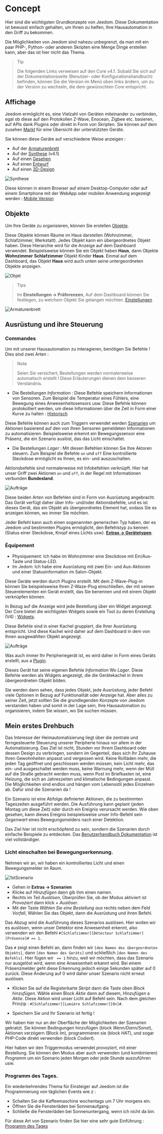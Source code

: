 # Concept

Hier sind die wichtigsten Grundkonzepte von Jeedom. Diese Dokumentation ist bewusst einfach gehalten, um Ihnen zu helfen, Ihre Hausautomation in den Griff zu bekommen.

Die Möglichkeiten von Jeedom sind nahezu unbegrenzt, da man mit ein paar PHP-, Python- oder anderen Skripten eine Menge Dinge erstellen kann, aber das ist hier nicht das Thema.

> Tip
>
> Die folgenden Links verweisen auf den Core v4.1. Sobald Sie sich auf der Dokumentationsseite (Benutzer- oder Konfigurationshandbuch) befinden, können Sie die Version im Menü oben links ändern, um zu der Version zu wechseln, die dem gewünschten Core entspricht.

## Affichage

Jeedom ermöglicht es, eine Vielzahl von Geräten miteinander zu verbinden, egal ob diese auf den Protokollen Z-Wave, Enocean, Zigbee etc. basieren, auf APIs dank Plugins oder direkt in Form von Skripten. Sie können auf dem zusehen [Markt](https://market.jeedom.com/) für eine Übersicht der unterstützten Geräte.

Sie können diese Geräte auf verschiedene Weise anzeigen :

- Auf der [Armaturenbrett](/de_DE/core/4.1/dashboard)
- Auf der [Synthese](/de_DE/core/4.1/overview) (v4.1)
- Auf einen [Gesehen](/de_DE/core/4.1/view)
- Auf einen [Entwurf](/de_DE/core/4.1/design)
- Auf einen [3D-Design](/de_DE/core/4.1/design3d)

![Synthese](images/concept-synthese.jpg)

Diese können in einem Browser auf einem Desktop-Computer oder auf einem Smartphone mit der WebApp oder mobilen Anwendung angezeigt werden : [Mobile Version](/de_DE/mobile/index)

## Objekte

Um Ihre Geräte zu organisieren, können Sie erstellen [Objekte](/de_DE/core/4.1/object).

Diese Objekte können Räume im Haus darstellen (Wohnzimmer, Schlafzimmer, Werkstatt). Jedes Objekt kann ein übergeordnetes Objekt haben. Diese Hierarchie wird für die Anzeige auf dem Dashboard verwendet. Beispielsweise können Sie ein Objekt haben **Haus**, dann Objekte **Wohnzimmer** **Schlafzimmer** Objekt Kinder **Haus**. Einmal auf dem Dashboard, das Objekt **Haus** wird auch unten seine untergeordneten Objekte anzeigen.

![Objet](images/concept-objet.jpg)

> Tips
>
> Im **Einstellungen → Präferenzen**, Auf dem Dashboard können Sie festlegen, zu welchem Objekt Sie gelangen möchten. [Einstellungen](/de_DE/core/4.1/profils)

![Armaturenbrett](images/concept-dashboard.jpg)

## Ausrüstung und ihre Steuerung

### Commandes

Um mit unserer Hausautomation zu interagieren, benötigen Sie Befehle ! Dies sind zwei Arten :

> Note
>
> Seien Sie versichert, Bestellungen werden normalerweise automatisch erstellt ! Diese Erläuterungen dienen dem besseren Verständnis.

- Die Bestellungen *Information* :
Diese Befehle speichern Informationen von Sensoren. Zum Beispiel die Temperatur eines Fühlers, eine Bewegung eines Anwesenheitssensors usw.
Diese Befehle können protokolliert werden, um diese Informationen über die Zeit in Form einer Kurve zu halten : [Historisch](/de_DE/core/4.1/history)

Diese Befehle können auch zum Triggern verwendet werden [Szenarien](/de_DE/core/4.1/scenario) um Aktionen basierend auf den von Ihren Sensoren gemeldeten Informationen zu automatisieren. Beispielsweise erkennt ein Bewegungssensor eine Präsenz, die ein Szenario auslöst, das das Licht einschaltet.

- Die Bestellungen *Lager* :
Mit diesen Befehlen können Sie Ihre Aktoren steuern. Zum Beispiel die Befehle ``on`` und ``off`` Eine kontrollierte Steckdose ermöglicht es Ihnen, es ein- und auszuschalten.

Aktionsbefehle sind normalerweise mit Infobefehlen verknüpft. Hier hat unser Griff zwei Aktionen ``on`` und ``off``, in der Regel mit Informationen verbunden **Bundesland**.

![Aufträge](images/concept-commands.jpg)

Diese beiden Arten von Befehlen sind in Form von Ausrüstung angebracht. Das Gerät verfügt daher über Info- und/oder Aktionsbefehle, und es ist dieses Gerät, das ein Objekt als übergeordnetes Element hat, sodass Sie es anzeigen können, wo immer Sie möchten.

Jeder Befehl kann auch einen sogenannten generischen Typ haben, der es Jeedom und bestimmten Plugins ermöglicht, den Befehlstyp zu kennen (Status einer Steckdose, Knopf eines Lichts usw). [**Extras → Gerätetypen**](/de_DE/core/4.2/types).

### Équipement

- Physiquement: Ich habe im Wohnzimmer eine Steckdose mit Ein/Aus-Taste und Status-LED.
- Im Jedom: Ich habe eine Ausrüstung mit zwei Ein- und Aus-Aktionen und einer Statusinformation im Salon-Objekt.

Diese Geräte werden durch Plugins erstellt. Mit dem Z-Wave-Plug-in können Sie beispielsweise Ihren Z-Waze-Plug einschließen, der mit seinen Steuerelementen ein Gerät erstellt, das Sie benennen und mit einem Objekt verknüpfen können.

In Bezug auf die Anzeige wird jede Bestellung über ein Widget angezeigt. Der Core bietet die wichtigsten Widgets sowie ein Tool zu deren Erstellung (V4) : [Widgets](/de_DE/core/4.1/widgets).

Diese Befehle sind in einer Kachel gruppiert, die Ihrer Ausrüstung entspricht. Und diese Kachel wird daher auf dem Dashboard in dem von Ihnen ausgewählten Objekt angezeigt.

![Aufträge](images/concept-equipment.jpg)

Was auch immer Ihr Peripheriegerät ist, es wird daher in Form eines Geräts erstellt, aus a [Plugin](/de_DE/core/4.1/plugin).

Dieses Gerät hat seine eigenen Befehle *Information* Wo *Lager*. Diese Befehle werden als Widgets angezeigt, die die Gerätekachel in ihrem übergeordneten Objekt bilden.

Sie werden dann sehen, dass jedes Objekt, jede Ausrüstung, jeder Befehl viele Optionen in Bezug auf Funktionalität oder Anzeige hat. Aber alles zu seiner Zeit, jetzt sollten Sie die grundlegenden Konzepte von Jeedom verstanden haben und somit in der Lage sein, Ihre Hausautomation zu organisieren, indem Sie wissen, wo Sie suchen müssen.

## Mein erstes Drehbuch

Das Interesse der Heimautomatisierung liegt über die zentrale und ferngesteuerte Steuerung unserer Peripherie hinaus vor allem in der Automatisierung. Das Ziel ist nicht, Stunden vor Ihrem Dashboard oder dessen Design zu verbringen, sondern im Gegenteil, dass sich Ihr Zuhause Ihren Gewohnheiten anpasst und vergessen wird. Keine Rollläden mehr, die jeden Tag geöffnet und geschlossen werden müssen, kein Licht mehr, das ein- und ausgeschaltet werden muss, keine Warnung mehr, wenn der Müll auf die Straße gebracht werden muss, wenn Post im Briefkasten ist, eine Heizung, die sich an Jahreszeiten und klimatische Bedingungen anpasst. Die Möglichkeiten sind endlos und hängen vom Lebensstil jedes Einzelnen ab. Dafür sind die Szenarien da !

Ein Szenario ist eine Abfolge definierter Aktionen, die zu bestimmten Tageszeiten ausgeführt werden. Die Ausführung kann geplant (jeden Montag um diese Zeit) oder durch ein Ereignis verursacht werden. Wie oben gesehen, kann dieses Ereignis beispielsweise unser Info-Befehl sein *Gegenwart* eines Bewegungsmelders nach einer Detektion.

Das Ziel hier ist nicht erschöpfend zu sein, sondern die Szenarien durch einfache Beispiele zu entdecken. Das [Benutzerhandbuch Dokumentation](/de_DE/core/4.1/scenario) ist viel vollständiger.


### Licht einschalten bei Bewegungserkennung.

Nehmen wir an, wir haben ein kontrolliertes Licht und einen Bewegungsmelder im Raum.

![1stScenario](images/1stScenario.gif)

- Gehen in **Extras → Szenarien**
- Klicke auf *Hinzufügen* dann gib ihm einen namen.
- Rechts im Teil *Auslösen*, Überprüfen Sie, ob der Modus aktiviert ist *Provoziert* dann klick *+ Auslöser*.
- Mit der Taste *Wählen Sie eine Bestellung aus* rechts neben dem Feld *Vorfall*, Wählen Sie das Objekt, dann die Ausrüstung und ihren Befehl.

Das *Abzug* wird die Ausführung dieses Szenarios auslösen. Hier wollen wir es auslösen, wenn unser Detektor eine Anwesenheit erkennt, also verwenden wir den Befehl `#[Schlafzimmer][Détecteur Schlafzimmer][Présence]# == 1`.

Das `#` zeigt einen Befehl an, dann finden wir `[den Namen des übergeordneten Objekts]`, dann `[den Namen des Geräts]` und schließlich `[den Namen des Befehls]`. Hier fügen wir ` == 1` hinzu, weil wir möchten, dass das Szenario nur ausgelöst wird, wenn eine Anwesenheit erkannt wird. Bei einem Präsenzmelder geht diese Erkennung jedoch einige Sekunden später auf 0 zurück. Diese Änderung auf 0 wird daher unser Szenario nicht erneut auslösen.

- Klicken Sie auf die Registerkarte *Skript* dann die Taste oben *Block hinzufügen*. Wähle einen Block *Aktie* dann auf diesem, *Hinzufügen* a *Aktie*. Diese Aktion wird unser Licht auf Befehl sein. Nach dem gleichen Prinzip : `#[Schlafzimmer][Lumière Schlafzimmer][On]#`.

- Speichern Sie und Ihr Szenario ist fertig !

Wir haben hier nur an der Oberfläche der Möglichkeiten der Szenarien gekratzt. Sie können Bedingungen hinzufügen (block *Wenn/Dann/Sonst*), Aktionen verzögern (Block *Im*), programmieren sie (block *HAT*), und sogar PHP-Code direkt verwenden (block *Codiert*).

Hier haben wir den Triggermodus verwendet *provoziert*, mit einer Bestellung. Sie können den Modus aber auch verwenden (und kombinieren) *Programm* um ein Szenario jeden Morgen oder jede Stunde auszuführen usw.


### Programm des Tages.

Ein wiederkehrendes Thema für Einsteiger auf Jeedom ist die Programmierung von täglichen Events wie z :

- Schalten Sie die Kaffeemaschine wochentags um 7 Uhr morgens ein.
- Öffnen Sie die Fensterläden bei Sonnenaufgang.
- Schließe die Fensterläden bei Sonnenuntergang, wenn ich nicht da bin.

Für diese Art von Szenario finden Sie hier eine sehr gute Einführung : [Programm des Tages](https://kiboost.github.io/jeedom_docs/jeedomV4Tips/Tutos/ProgDuJour/de_DE/)

